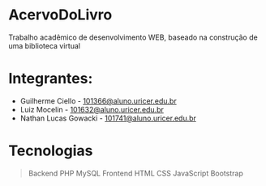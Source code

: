 # AcervoDoLivro
Trabalho acadêmico de desenvolvimento WEB, baseado na construção de uma biblioteca virtual
# Integrantes:
- Guilherme Ciello - 101366@aluno.uricer.edu.br
- Luiz Mocelin - 101632@aluno.uricer.edu.br
- Nathan Lucas Gowacki - 101741@aluno.uricer.edu.br
# Tecnologias
> Backend
PHP
MySQL
> Frontend
HTML
CSS
JavaScript
Bootstrap
